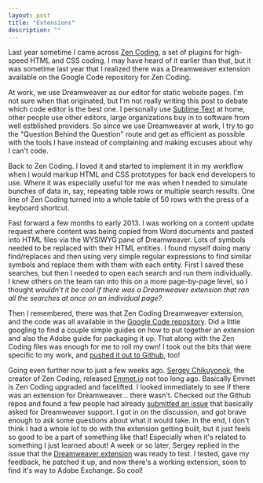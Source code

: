 ```yaml
---
layout: post
title: "Extensions"
description: ""
---
```


Last year sometime I came across [Zen Coding](https://code.google.com/p/zen-coding/), a set of plugins for high-speed HTML and CSS coding. I may have heard of it earlier than that, but it was sometime last year that I realized there was a Dreamweaver extension available on the Google Code repository for Zen Coding.

At work, we use Dreamweaver as our editor for static website pages. I'm not sure when that originated, but I'm not really writing this post to debate which code editor is the best one. I personally use [Sublime Text](http://www.sublimetext.com/) at home, other people use other editors, large organizations buy in to software from well estblished providers. So since we use Dreamweaver at work, I try to go the "Question Behind the Question" route and get as efficient as possible with the tools I have instead of complaining and making excuses about why I can't code.

Back to Zen Coding. I loved it and started to implement it in my workflow when I would markup HTML and CSS prototypes for back end developers to use. Where it was especially useful for me was when I needed to simulate bunches of data in, say, repeating table rows or multiple search results. One line of Zen Coding turned into a whole table of 50 rows with the press of a keyboard shortcut.

Fast forward a few months to early 2013. I was working on a content update request where content was being copied from Word documents and pasted into HTML files via the WYSIWYG pane of Dreamweaver. Lots of symbols needed to be replaced with their HTML entities. I found myself doing many find/replaces and then using very simple regular expressions to find similar symbols and replace them with them with each entity. First I saved these searches, but then I needed to open each search and run them individually. I knew others on the team ran into this on a more page-by-page level, so I thought *wouldn't it be cool if there was a Dreamweaver extension that ran all the searches at once on an individual page?*

Then I remembered, there was that Zen Coding Dreamweaver extension, and the code was all available in the [Google Code repository](https://code.google.com/p/zen-coding/source/browse/#svn%2Fbranches%2Fv0.6%2Fplugins%2FDreamweaver). Did a little googling to find a couple simple guides on how to put together an extension and also the Adobe guide for packaging it up. That along with the Zen Coding files was enough for me to roll my own! I took out the bits that were specific to my work, and [pushed it out to Github](https://github.com/keithwyland/charReplace-DWextension), too!

Going even further now to just a few weeks ago. [Sergey Chikuyonok](https://github.com/sergeche), the creator of Zen Coding, released [Emmet.io](http://emmet.io/) not too long ago. Basically Emmet is Zen Coding upgraded and facelifted. I looked immediately to see if there was an extension for Dreamweaver... there wasn't. Checked out the Github repos and found a few people had already [submitted an issue](https://github.com/emmetio/emmet/issues/150) that basically asked for Dreamweaver support. I got in on the discussion, and got brave enough to ask some questions about what it would take. In the end, I don't think I had a whole lot to do with the extension getting built, but it just feels so good to be a part of something like that! Especially when it's related to something I just learned about! A week or so later, Sergey replied in the issue that the [Dreamweaver extension](https://github.com/emmetio/dreamweaver#readme) was ready to test. I tested, gave my feedback, he patched it up, and now there's a working extension, soon to find it's way to Adobe Exchange. So cool!